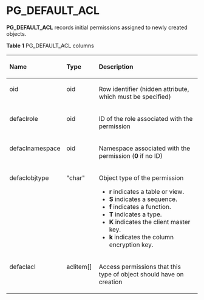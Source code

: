 # PG\_DEFAULT\_ACL<a name="EN-US_TOPIC_0289900956"></a>

**PG\_DEFAULT\_ACL**  records initial permissions assigned to newly created objects.

**Table  1**  PG\_DEFAULT\_ACL columns

<a name="en-us_topic_0283136652_en-us_topic_0237122283_en-us_topic_0059777906_t911a43ec006c402ab1d135f5ee8c89ab"></a>
<table><thead align="left"><tr id="en-us_topic_0283136652_en-us_topic_0237122283_en-us_topic_0059777906_r87bc9f81f24040b18a76384f2d608578"><th class="cellrowborder" valign="top" width="29.720000000000002%" id="mcps1.2.4.1.1"><p id="en-us_topic_0283136652_en-us_topic_0237122283_en-us_topic_0059777906_a5f941bcf7b454802b20f0ed2a723e6df"><a name="en-us_topic_0283136652_en-us_topic_0237122283_en-us_topic_0059777906_a5f941bcf7b454802b20f0ed2a723e6df"></a><a name="en-us_topic_0283136652_en-us_topic_0237122283_en-us_topic_0059777906_a5f941bcf7b454802b20f0ed2a723e6df"></a>Name</p>
</th>
<th class="cellrowborder" valign="top" width="16.919999999999998%" id="mcps1.2.4.1.2"><p id="en-us_topic_0283136652_en-us_topic_0237122283_en-us_topic_0059777906_ac05eeed7b9ed4f0e935eb78385d16718"><a name="en-us_topic_0283136652_en-us_topic_0237122283_en-us_topic_0059777906_ac05eeed7b9ed4f0e935eb78385d16718"></a><a name="en-us_topic_0283136652_en-us_topic_0237122283_en-us_topic_0059777906_ac05eeed7b9ed4f0e935eb78385d16718"></a>Type</p>
</th>
<th class="cellrowborder" valign="top" width="53.36%" id="mcps1.2.4.1.3"><p id="en-us_topic_0283136652_en-us_topic_0237122283_en-us_topic_0059777906_af40f5055b5a84628beb2767172ea6585"><a name="en-us_topic_0283136652_en-us_topic_0237122283_en-us_topic_0059777906_af40f5055b5a84628beb2767172ea6585"></a><a name="en-us_topic_0283136652_en-us_topic_0237122283_en-us_topic_0059777906_af40f5055b5a84628beb2767172ea6585"></a>Description</p>
</th>
</tr>
</thead>
<tbody><tr id="en-us_topic_0283136652_en-us_topic_0237122283_row9820152919527"><td class="cellrowborder" valign="top" width="29.720000000000002%" headers="mcps1.2.4.1.1 "><p id="en-us_topic_0283136652_en-us_topic_0237122283_p10820132914527"><a name="en-us_topic_0283136652_en-us_topic_0237122283_p10820132914527"></a><a name="en-us_topic_0283136652_en-us_topic_0237122283_p10820132914527"></a>oid</p>
</td>
<td class="cellrowborder" valign="top" width="16.919999999999998%" headers="mcps1.2.4.1.2 "><p id="en-us_topic_0283136652_en-us_topic_0237122283_p11820329155215"><a name="en-us_topic_0283136652_en-us_topic_0237122283_p11820329155215"></a><a name="en-us_topic_0283136652_en-us_topic_0237122283_p11820329155215"></a>oid</p>
</td>
<td class="cellrowborder" valign="top" width="53.36%" headers="mcps1.2.4.1.3 "><p id="en-us_topic_0283136652_en-us_topic_0237122283_p182022935215"><a name="en-us_topic_0283136652_en-us_topic_0237122283_p182022935215"></a><a name="en-us_topic_0283136652_en-us_topic_0237122283_p182022935215"></a>Row identifier (hidden attribute, which must be specified)</p>
</td>
</tr>
<tr id="en-us_topic_0283136652_en-us_topic_0237122283_en-us_topic_0059777906_r621c14f0ad3b4f32a76050a63855c760"><td class="cellrowborder" valign="top" width="29.720000000000002%" headers="mcps1.2.4.1.1 "><p id="en-us_topic_0283136652_en-us_topic_0237122283_en-us_topic_0059777906_a394db9d33c274c88a81003bb704c8d60"><a name="en-us_topic_0283136652_en-us_topic_0237122283_en-us_topic_0059777906_a394db9d33c274c88a81003bb704c8d60"></a><a name="en-us_topic_0283136652_en-us_topic_0237122283_en-us_topic_0059777906_a394db9d33c274c88a81003bb704c8d60"></a>defaclrole</p>
</td>
<td class="cellrowborder" valign="top" width="16.919999999999998%" headers="mcps1.2.4.1.2 "><p id="en-us_topic_0283136652_en-us_topic_0237122283_en-us_topic_0059777906_ae8f3ce5c5c874992915f6f2831d31af0"><a name="en-us_topic_0283136652_en-us_topic_0237122283_en-us_topic_0059777906_ae8f3ce5c5c874992915f6f2831d31af0"></a><a name="en-us_topic_0283136652_en-us_topic_0237122283_en-us_topic_0059777906_ae8f3ce5c5c874992915f6f2831d31af0"></a>oid</p>
</td>
<td class="cellrowborder" valign="top" width="53.36%" headers="mcps1.2.4.1.3 "><p id="en-us_topic_0283136652_en-us_topic_0237122283_en-us_topic_0059777906_a138e0e7fc9b3403189f39f7b2a5b6de4"><a name="en-us_topic_0283136652_en-us_topic_0237122283_en-us_topic_0059777906_a138e0e7fc9b3403189f39f7b2a5b6de4"></a><a name="en-us_topic_0283136652_en-us_topic_0237122283_en-us_topic_0059777906_a138e0e7fc9b3403189f39f7b2a5b6de4"></a>ID of the role associated with the permission</p>
</td>
</tr>
<tr id="en-us_topic_0283136652_en-us_topic_0237122283_en-us_topic_0059777906_re736049da33745fdb46dde525f71e7f1"><td class="cellrowborder" valign="top" width="29.720000000000002%" headers="mcps1.2.4.1.1 "><p id="en-us_topic_0283136652_en-us_topic_0237122283_en-us_topic_0059777906_ac09aa633d0e14a68b0f1a93f851f21aa"><a name="en-us_topic_0283136652_en-us_topic_0237122283_en-us_topic_0059777906_ac09aa633d0e14a68b0f1a93f851f21aa"></a><a name="en-us_topic_0283136652_en-us_topic_0237122283_en-us_topic_0059777906_ac09aa633d0e14a68b0f1a93f851f21aa"></a>defaclnamespace</p>
</td>
<td class="cellrowborder" valign="top" width="16.919999999999998%" headers="mcps1.2.4.1.2 "><p id="en-us_topic_0283136652_en-us_topic_0237122283_en-us_topic_0059777906_a93bea99ea00d458e942c7b6a22dcb1f3"><a name="en-us_topic_0283136652_en-us_topic_0237122283_en-us_topic_0059777906_a93bea99ea00d458e942c7b6a22dcb1f3"></a><a name="en-us_topic_0283136652_en-us_topic_0237122283_en-us_topic_0059777906_a93bea99ea00d458e942c7b6a22dcb1f3"></a>oid</p>
</td>
<td class="cellrowborder" valign="top" width="53.36%" headers="mcps1.2.4.1.3 "><p id="en-us_topic_0283136652_en-us_topic_0237122283_en-us_topic_0059777906_a533bd762d129400e9d9125b18fe69d16"><a name="en-us_topic_0283136652_en-us_topic_0237122283_en-us_topic_0059777906_a533bd762d129400e9d9125b18fe69d16"></a><a name="en-us_topic_0283136652_en-us_topic_0237122283_en-us_topic_0059777906_a533bd762d129400e9d9125b18fe69d16"></a>Namespace associated with the permission (<strong id="en-us_topic_0237122283_b842352706193813"><a name="en-us_topic_0237122283_b842352706193813"></a><a name="en-us_topic_0237122283_b842352706193813"></a>0</strong> if no ID)</p>
</td>
</tr>
<tr id="en-us_topic_0283136652_en-us_topic_0237122283_en-us_topic_0059777906_rcacbb7620ce549638f8ab8c888921237"><td class="cellrowborder" valign="top" width="29.720000000000002%" headers="mcps1.2.4.1.1 "><p id="en-us_topic_0283136652_en-us_topic_0237122283_en-us_topic_0059777906_ae8564799e7f94d999ac0580ada02a30e"><a name="en-us_topic_0283136652_en-us_topic_0237122283_en-us_topic_0059777906_ae8564799e7f94d999ac0580ada02a30e"></a><a name="en-us_topic_0283136652_en-us_topic_0237122283_en-us_topic_0059777906_ae8564799e7f94d999ac0580ada02a30e"></a>defaclobjtype</p>
</td>
<td class="cellrowborder" valign="top" width="16.919999999999998%" headers="mcps1.2.4.1.2 "><p id="en-us_topic_0283136652_en-us_topic_0237122283_en-us_topic_0059777906_a608df6e47904445ca3b41834f073892a"><a name="en-us_topic_0283136652_en-us_topic_0237122283_en-us_topic_0059777906_a608df6e47904445ca3b41834f073892a"></a><a name="en-us_topic_0283136652_en-us_topic_0237122283_en-us_topic_0059777906_a608df6e47904445ca3b41834f073892a"></a>"char"</p>
</td>
<td class="cellrowborder" valign="top" width="53.36%" headers="mcps1.2.4.1.3 "><p id="en-us_topic_0283136652_en-us_topic_0237122283_en-us_topic_0059777906_aa8458d3ff4ff448a91e6f51f4e901a7a"><a name="en-us_topic_0283136652_en-us_topic_0237122283_en-us_topic_0059777906_aa8458d3ff4ff448a91e6f51f4e901a7a"></a><a name="en-us_topic_0283136652_en-us_topic_0237122283_en-us_topic_0059777906_aa8458d3ff4ff448a91e6f51f4e901a7a"></a>Object type of the permission</p>
<a name="ul6280459144618"></a><a name="ul6280459144618"></a><ul id="ul6280459144618"><li><strong id="b165833442315"><a name="b165833442315"></a><a name="b165833442315"></a>r</strong> indicates a table or view.</li><li><strong id="b523918371233"><a name="b523918371233"></a><a name="b523918371233"></a>S</strong> indicates a sequence.</li><li><strong id="b1236910415233"><a name="b1236910415233"></a><a name="b1236910415233"></a>f</strong> indicates a function.</li><li><strong id="b310104416233"><a name="b310104416233"></a><a name="b310104416233"></a>T</strong> indicates a type.</li><li><strong id="b153691950122313"><a name="b153691950122313"></a><a name="b153691950122313"></a>K</strong> indicates the client master key.</li><li><strong id="b170416912244"><a name="b170416912244"></a><a name="b170416912244"></a>k</strong> indicates the column encryption key.</li></ul>
</td>
</tr>
<tr id="en-us_topic_0283136652_en-us_topic_0237122283_en-us_topic_0059777906_r6389ca9812574d7ea9b2e4c653ab8d98"><td class="cellrowborder" valign="top" width="29.720000000000002%" headers="mcps1.2.4.1.1 "><p id="en-us_topic_0283136652_en-us_topic_0237122283_en-us_topic_0059777906_a1e1a0f9ac0d2401eaba0cfda6a28d508"><a name="en-us_topic_0283136652_en-us_topic_0237122283_en-us_topic_0059777906_a1e1a0f9ac0d2401eaba0cfda6a28d508"></a><a name="en-us_topic_0283136652_en-us_topic_0237122283_en-us_topic_0059777906_a1e1a0f9ac0d2401eaba0cfda6a28d508"></a>defaclacl</p>
</td>
<td class="cellrowborder" valign="top" width="16.919999999999998%" headers="mcps1.2.4.1.2 "><p id="en-us_topic_0283136652_en-us_topic_0237122283_en-us_topic_0059777906_a38cf886ea4514420b6e3b483bdaeb5a8"><a name="en-us_topic_0283136652_en-us_topic_0237122283_en-us_topic_0059777906_a38cf886ea4514420b6e3b483bdaeb5a8"></a><a name="en-us_topic_0283136652_en-us_topic_0237122283_en-us_topic_0059777906_a38cf886ea4514420b6e3b483bdaeb5a8"></a>aclitem[]</p>
</td>
<td class="cellrowborder" valign="top" width="53.36%" headers="mcps1.2.4.1.3 "><p id="en-us_topic_0283136652_en-us_topic_0237122283_en-us_topic_0059777906_a2e60ddd9d4be4d088d70e93efe1d3244"><a name="en-us_topic_0283136652_en-us_topic_0237122283_en-us_topic_0059777906_a2e60ddd9d4be4d088d70e93efe1d3244"></a><a name="en-us_topic_0283136652_en-us_topic_0237122283_en-us_topic_0059777906_a2e60ddd9d4be4d088d70e93efe1d3244"></a>Access permissions that this type of object should have on creation</p>
</td>
</tr>
</tbody>
</table>

